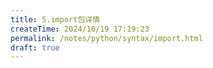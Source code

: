 ```yaml
---
title: 5.import包详情
createTime: 2024/10/19 17:19:23
permalink: /notes/python/syntax/import.html
draft: true
---
```

